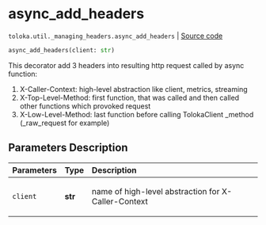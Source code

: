 # async_add_headers
`toloka.util._managing_headers.async_add_headers` | [Source code](https://github.com/Toloka/toloka-kit/blob/v1.0.2/src/util/_managing_headers.py#L57)

```python
async_add_headers(client: str)
```

This decorator add 3 headers into resulting http request called by async function:


1) X-Caller-Context: high-level abstraction like client, metrics, streaming
2) X-Top-Level-Method: first function, that was called and then called other functions which provoked request
3) X-Low-Level-Method: last function before calling TolokaClient _method (_raw_request for example)

## Parameters Description

| Parameters | Type | Description |
| :----------| :----| :-----------|
`client`|**str**|<p>name of high-level abstraction for X-Caller-Context</p>
